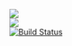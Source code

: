 <a href="https://codeclimate.com/github/Vadimusss/project-lvl1-s400/maintainability"><img src="https://api.codeclimate.com/v1/badges/260c7b8fe3b058a677e2/maintainability" /></a><br>
<a href="https://codeclimate.com/github/Vadimusss/project-lvl1-s400/test_coverage"><img src="https://api.codeclimate.com/v1/badges/260c7b8fe3b058a677e2/test_coverage" /></a><br>
[![Build Status](https://travis-ci.com/Vadimusss/project-lvl1-s400.svg?branch=master)](https://travis-ci.com/Vadimusss/project-lvl1-s400)
